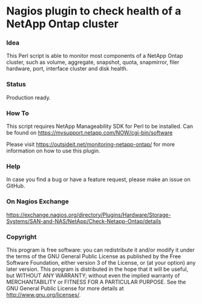 # Nagios plugin to check health of a NetApp Ontap cluster

### Idea

This Perl script is able to monitor most components of a NetApp Ontap cluster, such as volume, aggregate, 
snapshot, quota, snapmirror, filer hardware, port, interface cluster and disk health.

### Status

Production ready.

### How To

This script requires NetApp Manageability SDK for Perl to be installed.
Can be found on https://mysupport.netapp.com/NOW/cgi-bin/software

Please visit https://outsideit.net/monitoring-netapp-ontap/ for more information on how to use this plugin.

### Help

In case you find a bug or have a feature request, please make an issue on GitHub.

### On Nagios Exchange

https://exchange.nagios.org/directory/Plugins/Hardware/Storage-Systems/SAN-and-NAS/NetApp/Check-Netapp-Ontap/details

### Copyright

This program is free software: you can redistribute it and/or modify it under the terms of the GNU General Public 
License as published by the Free Software Foundation, either version 3 of the License, or (at your option) any later 
version. This program is distributed in the hope that it will be useful, but WITHOUT ANY WARRANTY; without even the 
implied warranty of MERCHANTABILITY or FITNESS FOR A PARTICULAR PURPOSE. See the GNU General Public License for more 
details at <http://www.gnu.org/licenses/>.
